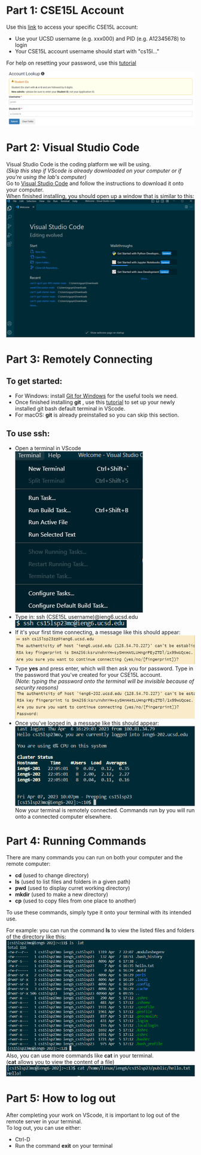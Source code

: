 Part 1: CSE15L Account
======================
Use this [link](https://sdacs.ucsd.edu/~icc/index.php) to access your specific CSE15L account:  
 * Use your UCSD username (e.g. xxx000) and PID (e.g. A12345678) to login  
 * Your CSE15L account username should start with "cs15l..."
  
For help on resetting your password, use this [tutorial](https://drive.google.com/file/d/17IDZn8Qq7Q0RkYMxdiIR0o6HJ3B5YqSW/view?usp=share_link)  
  
![Image](LR1_8.png)
  
Part 2: Visual Studio Code
==========================
Visual Studio Code is the coding platform we will be using.  
*(Skip this step if VScode is already downloaded on your computer or if you're using the lab's computer)*  
Go to [Visual Studio Code](https://code.visualstudio.com/) and follow the instructions to download it onto your computer.  
When finished installing, you should open up a window that is similar to this:  
![Image](LR1_9.png)

Part 3: Remotely Connecting
===========================
To get started:
---------------
* For Windows: install [Git for Windows](https://gitforwindows.org/) for the useful tools we need.  
* Once finished installing **git** , use this [tutorial](https://stackoverflow.com/a/50527994) to set up your newly installed git bash default terminal in VScode.  
* For macOS: **git** is already preinstalled so you can skip this section.  
  
To use **ssh**:
---------------
* Open a terminal in VScode  
![Image](LR1_2.png)
* Type in: ssh (CSE15L username)@ieng6.ucsd.edu  
![Image](LR1_1.PNG)
* If it's your first time connecting, a message like this should appear:
![Image](LR1_4.png)  
* Type **yes** and press enter, which will then ask you for password. Type in the password that you've created for your CSE15L account.  
*(Note: typing the password onto the terminal will be invisible because of security reasons)*  
![Image](LR1_3.PNG)
* Once you've logged in, a message like this should appear:
![Image](LR1_5.png)  
Now your terminal is remotely connected. Commands run by you will run onto a connected computer elsewhere.

Part 4: Running Commands
========================
There are many commands you can run on both your computer and the remote computer:
* **cd** (used to change directory)
* **ls** (used to list files and folders in a given path)
* **pwd** (used to display curret working directory)
* **mkdir** (used to make a new directory)
* **cp** (used to copy files from one place to another)  

To use these commands, simply type it onto your terminal with its intended use.  

For example: you can run the command **ls** to view the listed files and folders of the directory like this:
![Image](LR1_6.png)  
Also, you can use more commands like **cat** in your terminal.  
(**cat** allows you to view the content of a file)
![Image](LR1_7.png)  

Part 5: How to log out
======================
After completing your work on VScode, it is important to log out of the remote server in your terminal.  
To log out, you can use either:
* Ctrl-D
* Run the command **exit** on your terminal
